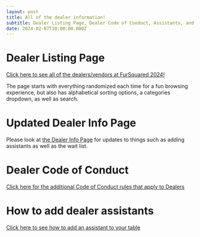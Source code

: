 ```yaml
---
layout: post
title: All of the dealer information!
subtitle: Dealer Listing Page, Dealer Code of Conduct, Assistants, and more!
date: 2024-02-07T10:00:00.000Z
---
```


# Dealer Listing Page
[Click here to see all of the dealers/vendors at FurSquared 2024!](https://dealers.fursquared.com)

The page starts with everything randomized each time for a fun browsing experience, but also has alphabetical sorting options, a categories dropdown, as well as search.

# Updated Dealer Info Page
Please look at [the Dealer Info Page](/dealing-at-f2) for updates to things such as adding assistants as well as the wait list.

# Dealer Code of Conduct
[Click here for the additional Code of Conduct rules that apply to Dealers](/dealer-coc)

# How to add dealer assistants
[Click here to see how to add an assistant to your table](/dealer-assistant)
